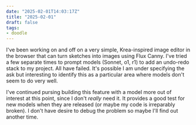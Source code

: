 ```yaml
---
date: "2025-02-01T14:03:17Z"
title: "2025-02-01"
draft: false
tags:
- doodle
---
```


I've been working on and off on a very simple, Krea-inspired image editor in the browser that can turn sketches into images using Flux Canny.
I've tried a few separate times to prompt models (Sonnet, o1, r1) to add an undo-redo stack to my project.
All have failed.
It's possible I am under specifying the ask but interesting to identify this as a particular area where models don't seem to do very well.

I've continued pursing building this feature with a model more out of interest at this point, since I don't _really_ need it.
It provides a good test for new models when they are released (or maybe my code is irreparably broken).
I don't have desire to debug the problem so maybe I'll find out another time.
